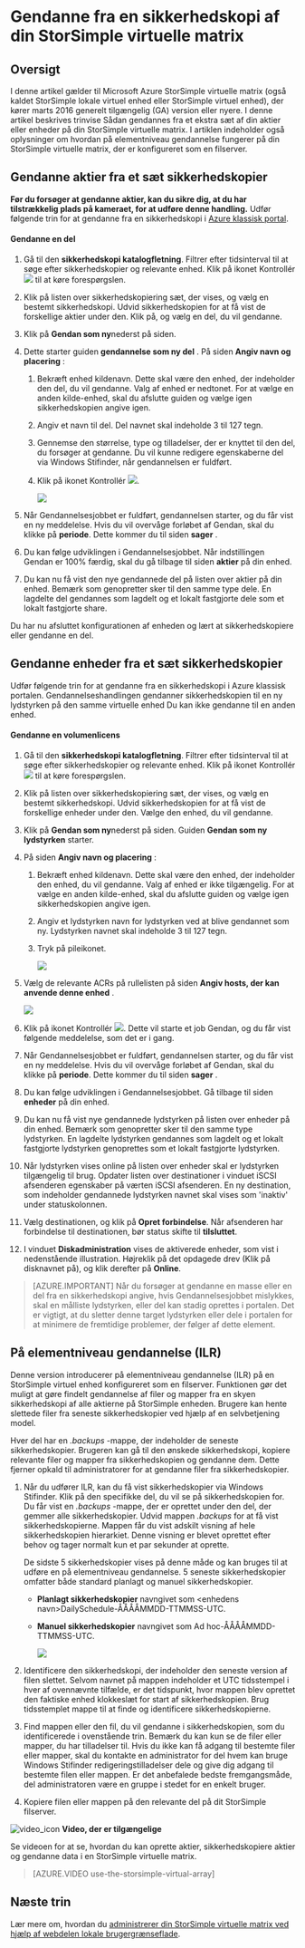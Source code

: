 <properties
   pageTitle="Gendanne fra en sikkerhedskopi af din StorSimple virtuelle matrix"
   description="Lær mere om, hvordan du kan gendanne en sikkerhedskopi af din StorSimple virtuelle matrix."
   services="storsimple"
   documentationCenter="NA"
   authors="alkohli"
   manager="carmonm"
   editor=""/>

<tags
   ms.service="storsimple"
   ms.devlang="NA"
   ms.topic="article"
   ms.tgt_pltfrm="NA"
   ms.workload="NA"
   ms.date="06/07/2016"
   ms.author="alkohli"/>

# <a name="restore-from-a-backup-of-your-storsimple-virtual-array"></a>Gendanne fra en sikkerhedskopi af din StorSimple virtuelle matrix

## <a name="overview"></a>Oversigt 

I denne artikel gælder til Microsoft Azure StorSimple virtuelle matrix (også kaldet StorSimple lokale virtuel enhed eller StorSimple virtuel enhed), der kører marts 2016 generelt tilgængelig (GA) version eller nyere. I denne artikel beskrives trinvise Sådan gendannes fra et ekstra sæt af din aktier eller enheder på din StorSimple virtuelle matrix. I artiklen indeholder også oplysninger om hvordan på elementniveau gendannelse fungerer på din StorSimple virtuelle matrix, der er konfigureret som en filserver.


## <a name="restore-shares-from-a-backup-set"></a>Gendanne aktier fra et sæt sikkerhedskopier


**Før du forsøger at gendanne aktier, kan du sikre dig, at du har tilstrækkelig plads på kameraet, for at udføre denne handling.** Udfør følgende trin for at gendanne fra en sikkerhedskopi i [Azure klassisk portal](https://manage.windowsazure.com/).

#### <a name="to-restore-a-share"></a>Gendanne en del

1.  Gå til den **sikkerhedskopi katalogfletning**. Filtrer efter tidsinterval til at søge efter sikkerhedskopier og relevante enhed. Klik på ikonet Kontrollér ![](./media/storsimple-ova-restore/image1.png) til at køre forespørgslen.


1.  Klik på listen over sikkerhedskopiering sæt, der vises, og vælg en bestemt sikkerhedskopi. Udvid sikkerhedskopien for at få vist de forskellige aktier under den. Klik på, og vælg en del, du vil gendanne.

2.  Klik på **Gendan som ny**nederst på siden.

3.  Dette starter guiden **gendannelse som ny del** . På siden **Angiv navn og placering** :


    1.  Bekræft enhed kildenavn. Dette skal være den enhed, der indeholder den del, du vil gendanne. Valg af enhed er nedtonet. For at vælge en anden kilde-enhed, skal du afslutte guiden og vælge igen sikkerhedskopien angive igen.

    2.  Angiv et navn til del. Del navnet skal indeholde 3 til 127 tegn.

    3.  Gennemse den størrelse, type og tilladelser, der er knyttet til den del, du forsøger at gendanne. Du vil kunne redigere egenskaberne del via Windows Stifinder, når gendannelsen er fuldført.

    4.  Klik på ikonet Kontrollér ![](./media/storsimple-ova-restore/image1.png).

        ![](./media/storsimple-ova-restore/image9.png)

1.  Når Gendannelsesjobbet er fuldført, gendannelsen starter, og du får vist en ny meddelelse. Hvis du vil overvåge forløbet af Gendan, skal du klikke på **periode**. Dette kommer du til siden **sager** .

2.  Du kan følge udviklingen i Gendannelsesjobbet. Når indstillingen Gendan er 100% færdig, skal du gå tilbage til siden **aktier** på din enhed.

3.  Du kan nu få vist den nye gendannede del på listen over aktier på din enhed. Bemærk som genopretter sker til den samme type dele. En lagdelte del gendannes som lagdelt og et lokalt fastgjorte dele som et lokalt fastgjorte share.

Du har nu afsluttet konfigurationen af enheden og lært at sikkerhedskopiere eller gendanne en del. 


## <a name="restore-volumes-from-a-backup-set"></a>Gendanne enheder fra et sæt sikkerhedskopier


Udfør følgende trin for at gendanne fra en sikkerhedskopi i Azure klassisk portalen. Gendannelseshandlingen gendanner sikkerhedskopien til en ny lydstyrken på den samme virtuelle enhed Du kan ikke gendanne til en anden enhed.

#### <a name="to-restore-a-volume"></a>Gendanne en volumenlicens

1.  Gå til den **sikkerhedskopi katalogfletning**. Filtrer efter tidsinterval til at søge efter sikkerhedskopier og relevante enhed. Klik på ikonet Kontrollér ![](./media/storsimple-ova-restore/image1.png) til at køre forespørgslen.

2.  Klik på listen over sikkerhedskopiering sæt, der vises, og vælg en bestemt sikkerhedskopi. Udvid sikkerhedskopien for at få vist de forskellige enheder under den. Vælge den enhed, du vil gendanne. 

5.  Klik på **Gendan som ny**nederst på siden. Guiden **Gendan som ny lydstyrken** starter.

1.  På siden **Angiv navn og placering** :


    1.  Bekræft enhed kildenavn. Dette skal være den enhed, der indeholder den enhed, du vil gendanne. Valg af enhed er ikke tilgængelig. For at vælge en anden kilde-enhed, skal du afslutte guiden og vælge igen sikkerhedskopien angive igen.

    2.  Angiv et lydstyrken navn for lydstyrken ved at blive gendannet som ny. Lydstyrken navnet skal indeholde 3 til 127 tegn.

    3.  Tryk på pileikonet.

        ![](./media/storsimple-ova-restore/image12.png)

1.  Vælg de relevante ACRs på rullelisten på siden **Angiv hosts, der kan anvende denne enhed** .

    ![](./media/storsimple-ova-restore/image13.png)

1.  Klik på ikonet Kontrollér ![](./media/storsimple-ova-restore/image1.png). Dette vil starte et job Gendan, og du får vist følgende meddelelse, som det er i gang.

2.  Når Gendannelsesjobbet er fuldført, gendannelsen starter, og du får vist en ny meddelelse. Hvis du vil overvåge forløbet af Gendan, skal du klikke på **periode**. Dette kommer du til siden **sager** .

3.  Du kan følge udviklingen i Gendannelsesjobbet. Gå tilbage til siden **enheder** på din enhed.

4.  Du kan nu få vist nye gendannede lydstyrken på listen over enheder på din enhed. Bemærk som genopretter sker til den samme type lydstyrken. En lagdelte lydstyrken gendannes som lagdelt og et lokalt fastgjorte lydstyrken genoprettes som et lokalt fastgjorte lydstyrken.

5.  Når lydstyrken vises online på listen over enheder skal er lydstyrken tilgængelig til brug.  Opdater listen over destinationer i vinduet iSCSI afsenderen egenskaber på værten iSCSI afsenderen.  En ny destination, som indeholder gendannede lydstyrken navnet skal vises som 'inaktiv' under statuskolonnen.

6.  Vælg destinationen, og klik på **Opret forbindelse**.   Når afsenderen har forbindelse til destinationen, bør status skifte til **tilsluttet**. 

7.  I vinduet **Diskadministration** vises de aktiverede enheder, som vist i nedenstående illustration. Højreklik på det opdagede drev (Klik på disknavnet på), og klik derefter på **Online**.

> [AZURE.IMPORTANT] Når du forsøger at gendanne en masse eller en del fra en sikkerhedskopi angive, hvis Gendannelsesjobbet mislykkes, skal en målliste lydstyrken, eller del kan stadig oprettes i portalen. Det er vigtigt, at du sletter denne target lydstyrken eller dele i portalen for at minimere de fremtidige problemer, der følger af dette element.

## <a name="item-level-recovery-ilr"></a>På elementniveau gendannelse (ILR)

Denne version introducerer på elementniveau gendannelse (ILR) på en StorSimple virtuel enhed konfigureret som en filserver. Funktionen gør det muligt at gøre findelt gendannelse af filer og mapper fra en skyen sikkerhedskopi af alle aktierne på StorSimple enheden. Brugere kan hente slettede filer fra seneste sikkerhedskopier ved hjælp af en selvbetjening model.

Hver del har en *.backups* -mappe, der indeholder de seneste sikkerhedskopier. Brugeren kan gå til den ønskede sikkerhedskopi, kopiere relevante filer og mapper fra sikkerhedskopien og gendanne dem. Dette fjerner opkald til administratorer for at gendanne filer fra sikkerhedskopier.

1.  Når du udfører ILR, kan du få vist sikkerhedskopier via Windows Stifinder. Klik på den specifikke del, du vil se på sikkerhedskopien for. Du får vist en *.backups* -mappe, der er oprettet under den del, der gemmer alle sikkerhedskopier. Udvid mappen *.backups* for at få vist sikkerhedskopierne. Mappen får du vist adskilt visning af hele sikkerhedskopien hierarkiet. Denne visning er blevet oprettet efter behov og tager normalt kun et par sekunder at oprette.

    De sidste 5 sikkerhedskopier vises på denne måde og kan bruges til at udføre en på elementniveau gendannelse. 5 seneste sikkerhedskopier omfatter både standard planlagt og manuel sikkerhedskopier.

    
    -   **Planlagt sikkerhedskopier** navngivet som &lt;enhedens navn&gt;DailySchedule-ÅÅÅÅMMDD-TTMMSS-UTC.

    -   **Manuel sikkerhedskopier** navngivet som Ad hoc-ÅÅÅÅMMDD-TTMMSS-UTC.
    
        ![](./media/storsimple-ova-restore/image14.png)

1.  Identificere den sikkerhedskopi, der indeholder den seneste version af filen slettet. Selvom navnet på mappen indeholder et UTC tidsstempel i hver af ovennævnte tilfælde, er det tidspunkt, hvor mappen blev oprettet den faktiske enhed klokkeslæt for start af sikkerhedskopien. Brug tidsstemplet mappe til at finde og identificere sikkerhedskopierne.

2.  Find mappen eller den fil, du vil gendanne i sikkerhedskopien, som du identificerede i ovenstående trin. Bemærk du kan kun se de filer eller mapper, du har tilladelser til. Hvis du ikke kan få adgang til bestemte filer eller mapper, skal du kontakte en administrator for del hvem kan bruge Windows Stifinder redigeringstilladelser dele og give dig adgang til bestemte filen eller mappen. Er det anbefalede bedste fremgangsmåde, del administratoren være en gruppe i stedet for en enkelt bruger.

3.  Kopiere filen eller mappen på den relevante del på dit StorSimple filserver.

![video_icon](./media/storsimple-ova-restore/video_icon.png) **Video, der er tilgængelige**

Se videoen for at se, hvordan du kan oprette aktier, sikkerhedskopiere aktier og gendanne data i en StorSimple virtuelle matrix.

> [AZURE.VIDEO use-the-storsimple-virtual-array]

## <a name="next-steps"></a>Næste trin

Lær mere om, hvordan du [administrerer din StorSimple virtuelle matrix ved hjælp af webdelen lokale brugergrænseflade](storsimple-ova-web-ui-admin.md).
